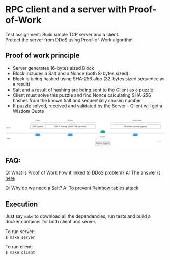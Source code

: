 # RPC client and a server with Proof-of-Work

Test assignment: Build simple TCP server and a client.  
Protect the server from DDoS using Proof-of-Work algorithm.

## Proof of work principle

- Server generates 16-bytes sized Block
- Block includes a Salt and a Nonce (both 8-bytes sized)
- Block is being hashed using SHA-256 algo (32-bytes sized sequence as a result)
- Salt and a result of hashing are being sent to the Client as a puzzle
- Client must solve this puzzle and find Nonce calculating SHA-256 hashes from the known Salt and sequentially chosen number
- If puzzle solved, received and validated by the Server - Client will get a Wisdom Quote

![anti DDoS PoW](rpc_scheme.jpg)

## FAQ:

Q: What is Proof of Work how it linked to DDoS problem?
A: The answer is [here](https://en.wikipedia.org/wiki/Proof_of_work)

Q: Why do we need a Salt?
A: To prevent [Rainbow tables attack](https://en.wikipedia.org/wiki/Rainbow_table)

## Execution

Just say `make` to download all the dependencies, run tests and build a docker container for both client and server.

To run server:  
`$ make server`

To run client:  
`$ make client`
